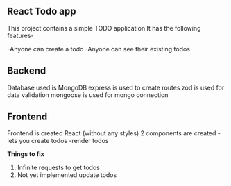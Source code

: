 ## React Todo app

This project contains a simple TODO application
It has the following features-

-Anyone can create a todo
-Anyone can see their existing todos
 
## Backend
Database used is MongoDB 
express is used to create routes
zod is used for data validation
mongoose is used for mongo connection

## Frontend
Frontend is created React (without any styles)
2 components are created 
-lets you create todos
-render todos

<strong>Things to fix</strong> 
1. Infinite requests to get todos
2. Not yet implemented update todos